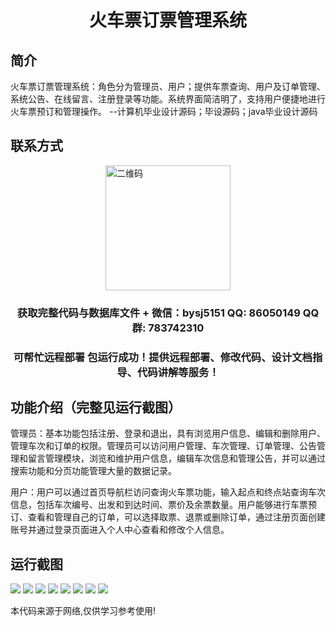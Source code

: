 <p><h1 align="center">火车票订票管理系统</h1></p>

## 简介
火车票订票管理系统：角色分为管理员、用户；提供车票查询、用户及订单管理、系统公告、在线留言、注册登录等功能。系统界面简洁明了，支持用户便捷地进行火车票预订和管理操作。    --计算机毕业设计源码；毕设源码；java毕业设计源码


## 联系方式
<img src="https://bs-1329754181.cos.ap-shanghai.myqcloud.com/wx.jpg" alt="二维码" style="display: block; margin: 0 auto;" width="200px">
<p><h3 align="center">获取完整代码与数据库文件 + 微信：bysj5151 QQ: 86050149 QQ群: 783742310</h3></p>
<p><h3 align="center">可帮忙远程部署 包运行成功！提供远程部署、修改代码、设计文档指导、代码讲解等服务！</h3></p>

## 功能介绍（完整见运行截图）
管理员：基本功能包括注册、登录和退出，具有浏览用户信息、编辑和删除用户、管理车次和订单的权限。管理员可以访问用户管理、车次管理、订单管理、公告管理和留言管理模块，浏览和维护用户信息，编辑车次信息和管理公告，并可以通过搜索功能和分页功能管理大量的数据记录。

用户：用户可以通过首页导航栏访问查询火车票功能，输入起点和终点站查询车次信息，包括车次编号、出发和到达时间、票价及余票数量。用户能够进行车票预订、查看和管理自己的订单，可以选择取票、退票或删除订单，通过注册页面创建账号并通过登录页面进入个人中心查看和修改个人信息。


## 运行截图
![](imgs/588112-20220703085438799-2142175548.png)
![](imgs/588112-20220703085442910-1176249835.png)
![](imgs/588112-20220703085446560-370090270.png)
![](imgs/588112-20220703085450101-1940686336.png)
![](imgs/588112-20220703085453423-1974492320.png)
![](imgs/588112-20220703085457662-205221171.png)
![](imgs/588112-20220703085501348-89179800.png)
![](imgs/588112-20220703085505316-2028333196.png)

<p>本代码来源于网络,仅供学习参考使用!</p>
